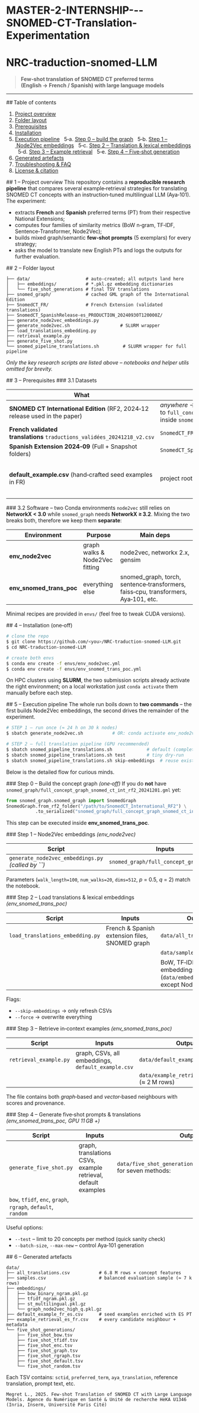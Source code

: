 # MASTER-2-INTERNSHIP---SNOMED-CT-Translation-Experimentation

# NRC‑traduction‑snomed‑LLM

> **Few‑shot translation of SNOMED CT preferred terms (English → French / Spanish) with large language models**

---

## Table of contents

1. [Project overview](#overview)
2. [Folder layout](#layout)
3. [Prerequisites](#prereq)
4. [Installation](#install)
5. [Execution pipeline](#pipeline)
     5‑a. [Step 0 – build the graph](#step0)
     5‑b. [Step 1 – Node2Vec embeddings](#step1)
     5‑c. [Step 2 – Translation & lexical embeddings](#step2)
     5‑d. [Step 3 – Example retrieval](#step3)
     5‑e. [Step 4 – Five‑shot generation](#step4)
6. [Generated artefacts](#artefacts)
7. [Troubleshooting & FAQ](#faq)
8. [License & citation](#license)

 ## 1 – Project overview This repository contains a **reproducible research pipeline** that compares several example‑retrieval strategies for translating SNOMED CT concepts with an instruction‑tuned multilingual LLM (Aya‑101).
The experiment:

* extracts **French** and **Spanish** preferred terms (PT) from their respective National Extensions;
* computes four families of similarity metrics (BoW n‑gram, TF‑IDF, Sentence‑Transformer, Node2Vec);
* builds mixed graph/semantic **few‑shot prompts** (5 exemplars) for every strategy;
* asks the model to translate new English PTs and logs the outputs for further evaluation.

 ## 2 – Folder layout

```
├── data/                     # auto‑created; all outputs land here
│   ├── embeddings/           # *.pkl.gz embedding dictionaries
│   └── five_shot_generations # final TSV translations
├── snomed_graph/             # cached GML graph of the International Edition
├── SnomedCT_FR/              # French Extension (validated translations)
├── SnomedCT_SpanishRelease‑es_PRODUCTION_20240930T120000Z/
├── generate_node2vec_embeddings.py
├── generate_node2vec.sh                   # SLURM wrapper
├── load_translations_embedding.py          
├── retrieval_example.py
├── generate_five_shot.py
└── snomed_pipeline_translations.sh         # SLURM wrapper for full pipeline
```

*Only the key research scripts are listed above – notebooks and helper utils omitted for brevity.*

 ## 3 – Prerequisites ### 3.1 Datasets

| What                                                                         | Where to put it                                                                                                      | Notes                               |
| ---------------------------------------------------------------------------- | -------------------------------------------------------------------------------------------------------------------- | ----------------------------------- |
| **SNOMED CT International Edition** (RF2, 2024‑12 release used in the paper) | *anywhere* → convert once to `full_concept_graph_snomed_ct_int_rf2_20241201.gml` inside `snomed_graph/` (see Step 0) | required                            |
| **French validated translations** `traductions_validées_20241218_v2.csv`     | `SnomedCT_FR/`                                                                                                       | required                            |
| **Spanish Extension 2024‑09** (Full + Snapshot folders)                      | `SnomedCT_SpanishRelease‑es_PRODUCTION_20240930T120000Z/`                                                            | required                            |
| **default_example.csv** (hand‑crafted seed examples in FR)                   | project root                                                                                                         | optional – improves default prompts |

### 3.2 Software – two Conda environments `node2vec` still relies on **NetworkX < 3.0** while `snomed_graph` needs **NetworkX ≥ 3.2**.  Mixing the two breaks both, therefore we keep them **separate**:

| Environment              | Purpose                        | Main deps                                                                          |
| ------------------------ | ------------------------------ | ---------------------------------------------------------------------------------- |
| **env_node2vec**         | graph walks & Node2Vec fitting | node2vec, networkx 2.x, gensim                                                     |
| **env_snomed_trans_poc** | everything else                | snomed_graph, torch, sentence‑transformers, faiss‑cpu, transformers, Aya‑101, etc. |

Minimal recipes are provided in `envs/` (feel free to tweak CUDA versions).

 ## 4 – Installation (one‑off)

```bash
# clone the repo
$ git clone https://github.com/<you>/NRC-traduction-snomed-LLM.git
$ cd NRC-traduction-snomed-LLM

# create both envs
$ conda env create -f envs/env_node2vec.yml
$ conda env create -f envs/env_snomed_trans_poc.yml
```

On HPC clusters using **SLURM**, the two submission scripts already activate the right environment; on a local workstation just `conda activate` them manually before each step.

 ## 5 – Execution pipeline The whole run boils down to **two commands** – the first builds Node2Vec embeddings, the second drives the remainder of the experiment.

```bash
# STEP 1 – run once (≈ 24 h on 30 k nodes)
$ sbatch generate_node2vec.sh           # OR: conda activate env_node2vec && python generate_node2vec_embeddings.py

# STEP 2 – full translation pipeline (GPU recommended)
$ sbatch snomed_pipeline_translations.sh             # default (complete run)
$ sbatch snomed_pipeline_translations.sh test        # tiny dry‑run
$ sbatch snomed_pipeline_translations.sh skip-embeddings  # reuse existing *.pkl.gz
```

Below is the detailed flow for curious minds.

 ### Step 0 – Build the concept graph *(one‑off)* If you do **not** have `snomed_graph/full_concept_graph_snomed_ct_int_rf2_20241201.gml` yet:

```python
from snomed_graph.snomed_graph import SnomedGraph
SnomedGraph.from_rf2_folder("/path/to/SnomedCT_International_RF2") \
           .to_serialized("snomed_graph/full_concept_graph_snomed_ct_int_rf2_20241201.gml")
```

This step can be executed inside **env_snomed_trans_poc**.

 ### Step 1 – Node2Vec embeddings *(env_node2vec)*

| Script                                                 | Inputs                                  | Outputs                                        |
| ------------------------------------------------------ | --------------------------------------- | ---------------------------------------------- |
| `generate_node2vec_embeddings.py` *(called by **``**)* | `snomed_graph/full_concept_graph_*.gml` | `data/embeddings/graph_node2vec_high_q.pkl.gz` |

Parameters (`walk_length=100`, `num_walks=20`, `dims=512`, *p* = 0.5, *q* = 2) match the notebook.

 ### Step 2 – Load translations & lexical embeddings *(env_snomed_trans_poc)*

| Script                           | Inputs                                         | Outputs                                                                 |
| -------------------------------- | ---------------------------------------------- | ----------------------------------------------------------------------- |
| `load_translations_embedding.py` | French & Spanish extension files, SNOMED graph | `data/all_translations.csv`                                             |
|                                  |                                                | `data/samples.csv`                                                      |
|                                  |                                                | BoW, TF‑IDF, ST embeddings (`data/embeddings/*.pkl.gz` except Node2Vec) |

Flags:

* `--skip-embeddings` → only refresh CSVs
* `--force` → overwrite everything

 ### Step 3 – Retrieve in‑context examples *(env_snomed_trans_poc)*

| Script                 | Inputs                                             | Outputs                                         |
| ---------------------- | -------------------------------------------------- | ----------------------------------------------- |
| `retrieval_example.py` | graph, CSVs, all embeddings, `default_example.csv` | `data/default_example_fr_es.csv`                |
|                        |                                                    | `data/example_retrieval_es_fr.csv` (≈ 2 M rows) |

The file contains both *graph*‑based and *vector*‑based neighbours with scores and provenance.

 ### Step 4 – Generate five‑shot prompts & translations *(env_snomed_trans_poc, GPU 11 GB +)*

| Script                                                        | Inputs                                                        | Outputs                                                                |
| ------------------------------------------------------------- | ------------------------------------------------------------- | ---------------------------------------------------------------------- |
| `generate_five_shot.py`                                       | graph, translations CSVs, example retrieval, default examples | `data/five_shot_generations/five_shot_<method>.tsv` for seven methods: |
| `bow`, `tfidf`, `enc`, `graph`, `rgraph`, `default`, `random` |                                                               |                                                                        |

Useful options:

* `--test` – limit to 20 concepts per method (quick sanity check)
* `--batch-size`, `--max-new` – control Aya‑101 generation

 ## 6 – Generated artefacts

```
data/
├── all_translations.csv           # 6.8 M rows × concept features
├── samples.csv                    # balanced evaluation sample (≈ 7 k rows)
├── embeddings/
│   ├── bow_binary_ngram.pkl.gz
│   ├── tfidf_ngram.pkl.gz
│   ├── st_multilingual.pkl.gz
│   └── graph_node2vec_high_q.pkl.gz
├── default_example_fr_es.csv      # seed examples enriched with ES PT
├── example_retrieval_es_fr.csv    # every candidate neighbour + metadata
└── five_shot_generations/
    ├── five_shot_bow.tsv
    ├── five_shot_tfidf.tsv
    ├── five_shot_enc.tsv
    ├── five_shot_graph.tsv
    ├── five_shot_rgraph.tsv
    ├── five_shot_default.tsv
    └── five_shot_random.tsv
```

Each TSV contains: `sctid`, `preferred_term`, `aya_translation`, reference translation, prompt text, etc.



```text
Megret L., 2025. Few‑shot Translation of SNOMED CT with Large Language Models. Agence du Numérique en Santé & Unité de recherche HeKA U1346 (Inria, Inserm, Université Paris Cité)
```
